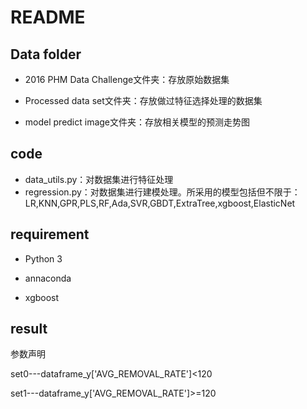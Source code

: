 # README

## Data folder

- 2016 PHM Data Challenge文件夹：存放原始数据集
- Processed data set文件夹：存放做过特征选择处理的数据集

- model predict image文件夹：存放相关模型的预测走势图




## code

- data_utils.py：对数据集进行特征处理
- regression.py：对数据集进行建模处理。所采用的模型包括但不限于：LR,KNN,GPR,PLS,RF,Ada,SVR,GBDT,ExtraTree,xgboost,ElasticNet



## requirement

- Python 3

- annaconda

- xgboost

## result

参数声明

set0---dataframe_y['AVG_REMOVAL_RATE']<120

set1---dataframe_y['AVG_REMOVAL_RATE']>=120



